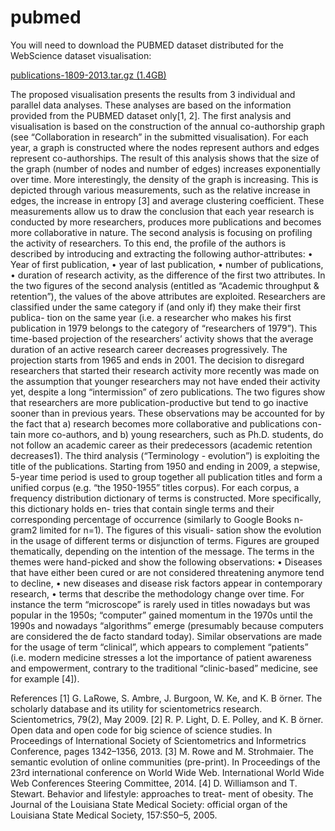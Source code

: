 pubmed
======

You will need to download the PUBMED dataset distributed for the WebScience dataset visualisation:

[publications-1809-2013.tar.gz (1.4GB)](http://carl.cs.indiana.edu/data/websci2014/publications-1809-2013.tar.gz)


The proposed visualisation presents the results from 3 individual and parallel data analyses. These analyses are based on the information provided from the PUBMED dataset only[1, 2]. The first analysis and visualisation is based on the construction of the annual co-authorship graph (see “Collaboration in research” in the submitted visualisation). For each year, a graph is constructed where the nodes represent authors and edges represent co-authorships. The result of this analysis shows that the size of the graph (number of nodes and number of edges) increases exponentially over time. More interestingly, the density of the graph is increasing. This is depicted through various measurements, such as the relative increase in edges, the increase in entropy [3] and average clustering coefficient. These measurements allow us to draw the conclusion that each year research is conducted by more researchers, produces more publications and becomes more collaborative in nature.
The second analysis is focusing on profiling the activity of researchers. To this end, the profile of the authors is described by introducing and extracting the following author-attributes:
• Year of first publication,
• year of last publication,
• number of publications,
• duration of research activity, as the difference of the first two attributes.
In the two figures of the second analysis (entitled as “Academic throughput & retention”), the values of the above attributes are exploited. Researchers are classified under the same category if (and only if) they make their first publica- tion on the same year (i.e. a researcher who makes his first publication in 1979 belongs to the category of “researchers of 1979”). This time-based projection of the researchers’ activity shows that the average duration of an active research career decreases progressively. The projection starts from 1965 and ends in 2001. The decision to disregard researchers that started their research activity more recently was made on the assumption that younger researchers may not have ended their activity yet, despite a long “intermission” of zero publications. The two figures show that researchers are more publication-productive but tend to go inactive sooner than in previous years. These observations may be accounted for by the fact that a) research becomes more collaborative and publications con- tain more co-authors, and b) young researchers, such as Ph.D. students, do not follow an academic career as their predecessors (academic retention decreases1).
The third analysis (“Terminology - evolution”) is exploiting the title of the publications. Starting from 1950 and ending in 2009, a stepwise, 5-year time period is used to group together all publication titles and form a unified corpus (e.g. “the 1950-1955” titles corpus). For each corpus, a frequency distribution dictionary of terms is constructed. More specifically, this dictionary holds en- tries that contain single terms and their corresponding percentage of occurrence (similarly to Google Books n-gram2 limited for n=1). The figures of this visuali- sation show the evolution in the usage of different terms or disjunction of terms. Figures are grouped thematically, depending on the intention of the message. The terms in the themes were hand-picked and show the following observations:
• Diseases that have either been cured or are not considered threatening anymore tend to decline,
• new diseases and disease risk factors appear in contemporary research,
• terms that describe the methodology change over time. For instance the
term “microscope” is rarely used in titles nowadays but was popular in the 1950s; “computer” gained momentum in the 1970s until the 1990s and nowadays “algorithms” emerge (presumably because computers are considered the de facto standard today). Similar observations are made for the usage of term “clinical”, which appears to complement “patients” (i.e. modern medicine stresses a lot the importance of patient awareness and empowerment, contrary to the traditional “clinic-based” medicine, see for example [4]).


References
[1] G. LaRowe, S. Ambre, J. Burgoon, W. Ke, and K. B ̈orner. The scholarly database and its utility for scientometrics research. Scientometrics, 79(2), May 2009.
[2] R. P. Light, D. E. Polley, and K. B ̈orner. Open data and open code for big science of science studies. In Proceedings of International Society of Scientometrics and Informetrics Conference, pages 1342–1356, 2013.
[3] M. Rowe and M. Strohmaier. The semantic evolution of online communities (pre-print). In Proceedings of the 23rd international conference on World Wide Web. International World Wide Web Conferences Steering Committee, 2014.
[4] D. Williamson and T. Stewart. Behavior and lifestyle: approaches to treat- ment of obesity. The Journal of the Louisiana State Medical Society: official organ of the Louisiana State Medical Society, 157:S50–5, 2005.
